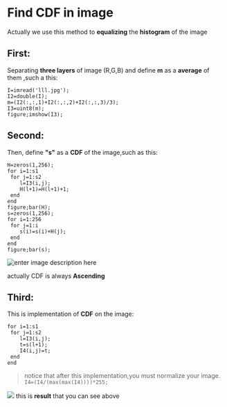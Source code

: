 
# Find CDF in image
 Actually we use this method to **equalizing** the **histogram** of the image
## First:
Separating **three layers** of image (R,G,B) and define **m** as a **average** of them
,such a this:

    I=imread('lll.jpg');
    I2=double(I);
    m=(I2(:,:,1)+I2(:,:,2)+I2(:,:,3)/3);
    I3=uint8(m);
    figure;imshow(I3);

## Second:
Then, define **"s"** as a **CDF** of the image,such as this:

    H=zeros(1,256);
    for i=1:s1
     for j=1:s2
        l=I3(i,j);
        H(l+1)=H(l+1)+1;
     end
    end
    figure;bar(H);
    s=zeros(1,256);
    for i=1:256
     for j=1:i
        s(i)=s(i)+H(j);
     end
    end
    figure;bar(s);
  
  ![enter image description here](https://lh3.googleusercontent.com/UlvWv-_ceAyG7092GMNRNCmrZTkVCBsN_RX2HxRsa2gxLotQ_K8B_rCNnaym6dJP2RcITlVGfNM "cdf")

actually CDF is always **Ascending**
## Third:
This  is implementation of **CDF** on the image:

    for i=1:s1
     for j=1:s2
        l=I3(i,j);
        t=s(l+1);
        I4(i,j)=t;
     end
    end

> notice that after this implementation,you must normalize your image.
> `
> I4=(I4/(max(max(I4))))*255;`



![
](https://lh3.googleusercontent.com/gT4i-nDwpS6fejutrzDlAycuymTVYdICSQa279fBxy2_M8Qz4uVWiJ9i3_t9SYoivBPTsnMVqN4 "imp")
this is **result** that you can see above